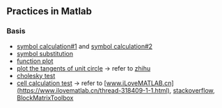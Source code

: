 ## Practices in Matlab

### Basis

* [symbol calculation#1](./src/symbol_calcu.m) and [symbol calculation#2](./src/symbol_calcu2.m)
* [symbol substitution](./src/symbol_substitution.m)
* [function plot](./src/func_plot.m)
* [plot the tangents of unit circle](./src/tangent_unit_circle.m) -> refer to [zhihu](https://www.zhihu.com/question/319777722)
* [cholesky test](./src/cholesky_test.m)
* [cell calculation test](./src/cell_test.m) -> refer to [www.iLoveMATLAB.cn](https://www.ilovematlab.cn/thread-318409-1-1.html), [stackoverflow](https://stackoverflow.com/questions/21357692/matlab-block-matrix-multiplying-without-loops), [BlockMatrixToolbox](https://github.com/dlegland/BlockMatrixToolbox)